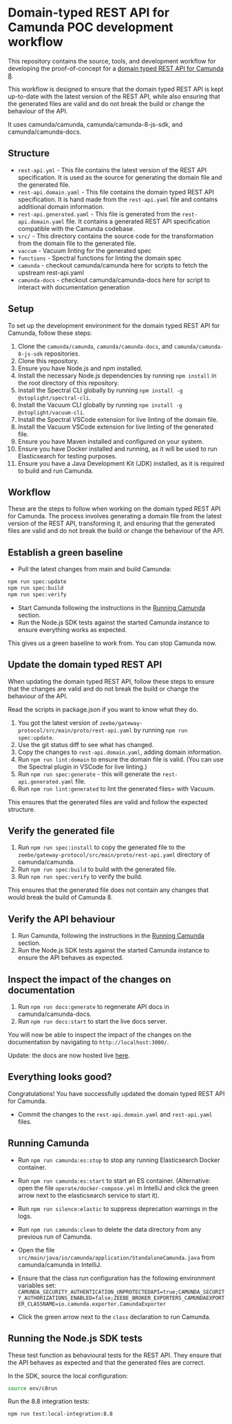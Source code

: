 # Domain-typed REST API for Camunda POC development workflow

This repository contains the source, tools, and development workflow for developing the proof-of-concept for a [domain typed REST API for Camunda 8](https://github.com/camunda/camunda/issues/36026).

This workflow is designed to ensure that the domain typed REST API is kept up-to-date with the latest version of the REST API, while also ensuring that the generated files are valid and do not break the build or change the behaviour of the API.

It uses camunda/camunda, camunda/camunda-8-js-sdk, and camunda/camunda-docs.

## Structure

- `rest-api.yml` - This file contains the latest version of the REST API specification. It is used as the source for generating the domain file and the generated file.
- `rest-api.domain.yaml` - This file contains the domain typed REST API specification. It is hand made from the `rest-api.yaml` file and contains additional domain information.
- `rest-api.generated.yaml` - This file is generated from the `rest-api.domain.yaml` file. It contains a generated REST API specification compatible with the Camunda codebase.
- `src/` - This directory contains the source code for the transformation from the domain file to the generated file.
- `vaccum` - Vacuum linting for the generated spec
- `functions` - Spectral functions for linting the domain spec
- `camunda` - checkout camunda/camunda here for scripts to fetch the upstream rest-api.yaml
- `camunda-docs` - checkout camunda/camunda-docs here for script to interact with documentation generation

## Setup

To set up the development environment for the domain typed REST API for Camunda, follow these steps:
1. Clone the `camunda/camunda`, `camunda/camunda-docs`, and `camunda/camunda-8-js-sdk` repositories.
2. Clone this repository.
3. Ensure you have Node.js and npm installed.
4. Install the necessary Node.js dependencies by running `npm install` in the root directory of this repository.
5. Install the Spectral CLI globally by running `npm install -g @stoplight/spectral-cli`.
6. Install the Vacuum CLI globally by running `npm install -g @stoplight/vacuum-cli`.
7. Install the Spectral VSCode extension for live linting of the domain file.
8. Install the Vacuum VSCode extension for live linting of the generated file.
9. Ensure you have Maven installed and configured on your system.
10. Ensure you have Docker installed and running, as it will be used to run Elasticsearch for testing purposes.
11. Ensure you have a Java Development Kit (JDK) installed, as it is required to build and run Camunda.

## Workflow

These are the steps to follow when working on the domain typed REST API for Camunda. 
The process involves generating a domain file from the latest version of the REST API, transforming it, and ensuring that the generated files are valid and do not break the build or change the behaviour of the API.

## Establish a green baseline

- Pull the latest changes from main and build Camunda: 

```bash
npm run spec:update
npm run spec:build
npm run spec:verify
```

- Start Camunda following the instructions in the [Running Camunda](#running-camunda) section.
- Run the Node.js SDK tests against the started Camunda instance to ensure everything works as expected.

This gives us a green baseline to work from. You can stop Camunda now.

## Update the domain typed REST API

When updating the domain typed REST API, follow these steps to ensure that the changes are valid and do not break the build or change the behaviour of the API.

Read the scripts in package.json if you want to know what they do. 

1. You got the latest version of `zeebe/gateway-protocol/src/main/proto/rest-api.yaml` by running `npm run spec:update`.
2. Use the git status diff to see what has changed.
3. Copy the changes to `rest-api.domain.yaml`, adding domain information.
4. Run `npm run lint:domain` to ensure the domain file is valid. (You can use the Spectral plugin in VSCode for live linting.)
5. Run `npm run spec:generate` - this will generate the `rest-api.generated.yaml` file.
6. Run `npm run lint:generated` to lint the generated files= with Vacuum.

This ensures that the generated files are valid and follow the expected structure.

## Verify the generated file

1. Run `npm run spec:install` to copy the generated file to the `zeebe/gateway-protocol/src/main/proto/rest-api.yaml` directory of camunda/camunda.
2. Run `npm run spec:build` to build with the generated file.
3. Run `npm run spec:verify` to verify the build.

This ensures that the generated file does not contain any changes that would break the build of Camunda 8.

## Verify the API behaviour

1. Run Camunda, following the instructions in the [Running Camunda](#running-camunda) section.
2. Run the Node.js SDK tests against the started Camunda instance to ensure the API behaves as expected.

## Inspect the impact of the changes on documentation

1. Run `npm run docs:generate` to regenerate API docs in camunda/camunda-docs.
2. Run `npm run docs:start` to start the live docs server.

You will now be able to inspect the impact of the changes on the documentation by navigating to `http://localhost:3000/`.

Update: the docs are now hosted live [here](https://preview.docs.camunda.cloud/pr-6342/docs/next/apis-tools/orchestration-cluster-api-rest/specifications/get-process-instance/).

## Everything looks good?

Congratulations! You have successfully updated the domain typed REST API for Camunda.

- Commit the changes to the `rest-api.domain.yaml` and `rest-api.yaml` files.

## Running Camunda

- Run `npm run camunda:es:stop` to stop any running Elasticsearch Docker container.
- Run `npm run camunda:es:start` to start an ES container. (Alternative: open the file `operate/docker-compose.yml` in IntelliJ and click the green arrow next to the elasticsearch service to start it).
- Run `npm run silence:elastic` to suppress deprecation warnings in the logs.

- Run `npm run camunda:clean` to delete the data directory from any previous run of Camunda.
- Open the file `src/main/java/io/camunda/application/StandaloneCamunda.java` from camunda/camunda in IntelliJ.
- Ensure that the class run configuration has the following environment variables set:
```CAMUNDA_SECURITY_AUTHENTICATION_UNPROTECTEDAPI=true;CAMUNDA_SECURITY_AUTHORIZATIONS_ENABLED=false;ZEEBE_BROKER_EXPORTERS_CAMUNDAEXPORTER_CLASSNAME=io.camunda.exporter.CamundaExporter```
- Click the green arrow next to the `class` declaration to run Camunda.

## Running the Node.js SDK tests

These test function as behavioural tests for the REST API. They ensure that the API behaves as expected and that the generated files are correct.

In the SDK, source the local configuration:

```bash
source env/c8run
```

Run the 8.8 integration tests:

```bash
npm run test:local-integration:8.8
```

